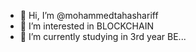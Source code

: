 - 👋 Hi, I’m @mohammedtahashariff
- 👀 I’m interested in BLOCKCHAIN
- 🌱 I’m currently studying in 3rd year BE...


<!---
mohammedtahashariff/mohammedtahashariff is a ✨ special ✨ repository because its `README.md` (this file) appears on your GitHub profile.
You can click the Preview link to take a look at your changes.
--->
